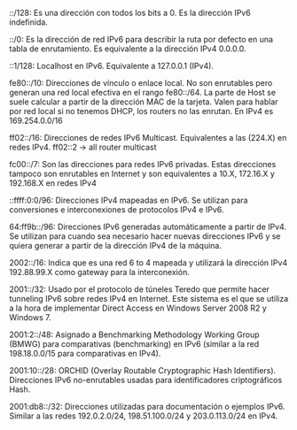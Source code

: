 ::/128: Es una dirección con todos los bits a 0. Es la dirección IPv6 indefinida.

::/0: Es la dirección de red IPv6 para describir la ruta por defecto en una tabla de enrutamiento. Es equivalente a la dirección IPv4 0.0.0.0.

::1/128: Localhost en IPv6. Equivalente a 127.0.0.1 (IPv4).

fe80::/10: Direcciones de vínculo o enlace local. No son enrutables pero generan una red local efectiva en el rango fe80::/64. La parte de Host se suele calcular a partir de la dirección MAC de la tarjeta. Valen para hablar por red local si no tenemos DHCP, los routers no las enrutan. En IPv4 es 169.254.0.0/16


ff02::/16: Direcciones de redes IPv6 Multicast. Equivalentes a las  (224.X) en redes IPv4.
ff02::2 -> all router multicast

fc00::/7: Son las direcciones para redes IPv6 privadas. Estas direcciones tampoco son enrutables en Internet y son equivalentes a 10.X, 172.16.X y 192.168.X en redes IPv4

::ffff:0:0/96: Direcciones IPv4 mapeadas en IPv6. Se utilizan para conversiones e interconexiones de protocolos IPv4 e IPv6.

64:ff9b::/96: Direcciones IPv6 generadas automáticamente a partir de IPv4. Se utilizan para cuando sea necesario hacer nuevas direcciones IPv6 y se quiera generar a partir de la dirección IPv4 de la máquina.

2002::/16: Indica que es una red 6 to 4 mapeada y utilizará la dirección IPv4 192.88.99.X como gateway para la interconexión.

2001::/32: Usado por el protocolo de túneles Teredo que permite hacer tunneling IPv6 sobre redes IPv4 en Internet. Este sistema es el que se utiliza a la hora de implementar Direct Access en Windows Server 2008 R2 y Windows 7.

2001:2::/48: Asignado a Benchmarking Methodology Working Group (BMWG) para comparativas (benchmarking) en IPv6 (similar a la red 198.18.0.0/15 para comparativas en IPv4). 

2001:10::/28: ORCHID (Overlay Routable Cryptographic Hash Identifiers). Direcciones IPv6 no-enrutables usadas para identificadores criptográficos Hash. 

2001:db8::/32: Direcciones utilizadas para documentación o ejemplos IPv6. Similar a las redes 192.0.2.0/24, 198.51.100.0/24 y 203.0.113.0/24 en IPv4.
